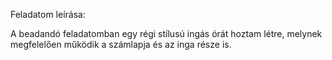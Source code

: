 Feladatom leírása:

A beadandó feladatomban egy régi stílusú ingás órát hoztam létre, melynek megfelelően működik a számlapja és az inga része is.
